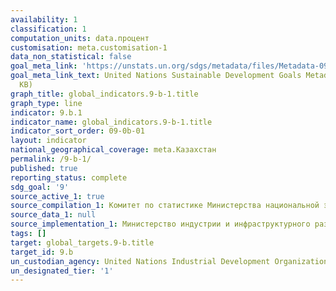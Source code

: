 ```yaml
---
availability: 1
classification: 1
computation_units: data.процент
customisation: meta.customisation-1
data_non_statistical: false
goal_meta_link: 'https://unstats.un.org/sdgs/metadata/files/Metadata-09-0B-01.pdf '
goal_meta_link_text: United Nations Sustainable Development Goals Metadata (PDF 332
  KB)
graph_title: global_indicators.9-b-1.title
graph_type: line
indicator: 9.b.1
indicator_name: global_indicators.9-b-1.title
indicator_sort_order: 09-0b-01
layout: indicator
national_geographical_coverage: meta.Казахстан
permalink: /9-b-1/
published: true
reporting_status: complete
sdg_goal: '9'
source_active_1: true
source_compilation_1: Комитет по статистике Министерства национальной экономики РК
source_data_1: null
source_implementation_1: Министерство индустрии и инфраструктурного развития РК
tags: []
target: global_targets.9-b.title
target_id: 9.b
un_custodian_agency: United Nations Industrial Development Organization (UNIDO)
un_designated_tier: '1'
---
```

